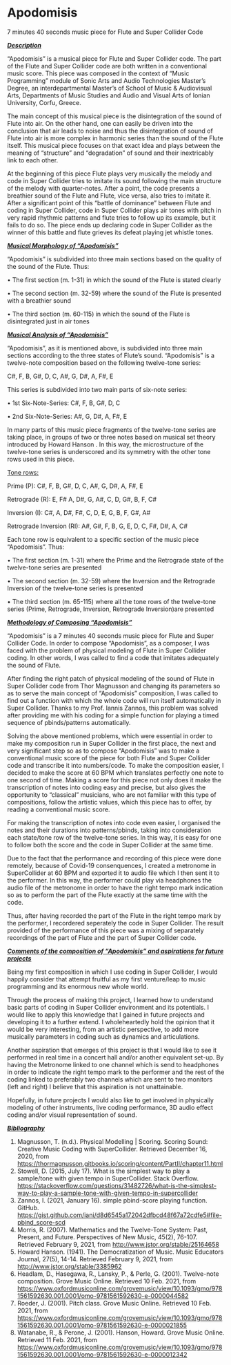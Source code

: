 # Apodomisis

7 minutes 40 seconds music piece for Flute and Super Collider Code 


***<ins>Description</ins>***


“Apodomisis” is a musical piece for Flute and Super Collider code. The part of the Flute and Super Collider code are both written in a conventional music score. This piece was composed in the context of “Music Programming” module of Sonic Arts and Audio Technologies Master’s Degree, an interdepartmental Master’s of School of Music & Audiovisual Arts, Departments of Music Studies and Audio and Visual Arts of Ionian University, Corfu, Greece.

The main concept of this musical piece is the disintegration of the sound of Flute into air. On the other hand, one can easily be driven into the conclusion that air leads to noise and thus the disintegration of sound of Flute into air is more complex in harmonic series than the sound of the Flute itself. This musical piece focuses on that exact idea and plays between the meaning of “structure” and “degradation” of sound and their inextricably link to each other.

At the beginning of this piece Flute plays very musically the melody and code in Super Collider tries to imitate its sound following the main structure of the melody with quarter-notes. After a point, the code presents a breathier sound of the Flute and Flute, vice versa, also tries to imitate it. After a significant point of this “battle of dominance” between Flute and coding in Super Collider, code in Super Collider plays air tones with pitch in very rapid rhythmic patterns and flute tries to follow up its example, but it fails to do so. The piece ends up declaring code in Super Collider as the winner of this battle and flute grieves its defeat playing jet whistle tones.      
    

***<ins>Musical Morphology of “Apodomisis”</ins>*** 


“Apodomisis” is subdivided into three main sections based on the quality of the sound of the Flute. Thus:  

•	The first section (m. 1-31) in which the sound of the Flute is stated clearly

•	The second section (m. 32-59) where the sound of the Flute is presented with a breathier sound

•	The third section (m. 60-115) in which the sound of the Flute is disintegrated just in air tones


***<ins>Musical Analysis of “Apodomisis”</ins>***


“Apodomisis”, as it is mentioned above, is subdivided into three main sections according to the three states of Flute’s sound. “Apodomisis” is a twelve-note composition based on the following twelve-tone series:

C#, F, B, G#, D, C, A#, G, D#, A, F#, E

This series is subdivided into two main parts of six-note series:

•	1st Six-Note-Series: C#, F, B, G#, D, C

•	2nd Six-Note-Series: A#, G, D#, A, F#, E

In many parts of this music piece fragments of the twelve-tone series are taking place, in groups of two or three notes based on musical set theory introduced by Howard Hanson .  In this way, the microstructure of the twelve-tone series is underscored and its symmetry with the other tone rows used in this piece.

<ins>Tone rows:</ins>

Prime (P): C#, F, B, G#, D, C, A#, G, D#, A, F#, E

Retrograde (R): E, F# A, D#, G, A#, C, D, G#, B, F, C#

Inversion (I): C#, A, D#, F#, C, D, E, G, B, F, G#, A#

Retrograde Inversion (RI): A#, G#, F, B, G, E, D, C, F#, D#, A, C#

Each tone row is equivalent to a specific section of the music piece “Apodomisis”. Thus: 

•	The first section (m. 1-31) where the Prime and the Retrograde state of the twelve-tone series are presented 

•	The second section (m. 32-59) where the Inversion and the Retrograde Inversion of the twelve-tone series is presented 

•	The third section (m. 65-115) where all the tone rows of the twelve-tone series (Prime, Retrograde, Inversion, Retrograde Inversion)are presented 


***<ins>Methodology of Composing “Apodomisis”</ins>***


“Apodomisis” is a 7 minutes 40 seconds music piece for Flute and Super Collider Code. In order to compose “Apodomisis”, as a composer, I was faced with the problem of physical modeling of Flute in Super Collider coding. In other words, I was called to find a code that imitates adequately the sound of Flute.  

After finding the right patch of physical modeling of the sound of Flute in Super Collider code from Thor Magnusson  and changing its parameters so as to serve the main concept of “Apodomisis” composition, I was called to find out a function with which the whole code will run itself automatically in Super Collider. Thanks to my Prof. Iannis Zannos, this problem was solved after providing me with his coding for a simple function for playing a timed sequence of pbinds/patterns automatically.  

Solving the above mentioned problems, which were essential in order to make my composition run in Super Collider in the first place, the next and very significant step so as to compose “Apodomisis” was to make a conventional music score of the piece for both Flute and Super Collider code and transcribe it into numbers/code. To make the composition easier, I decided to make the score at 60 BPM which translates perfectly one note to one second of time. Making a score for this piece not only does it make the transcription of notes into coding easy and precise, but also gives the opportunity to “classical” musicians, who are not familiar with this type of compositions, follow the artistic values, which this piece has to offer, by reading a conventional music score.          

For making the transcription of notes into code even easier, I organised the notes and their durations into patterns/pbinds, taking into consideration each state/tone row of the twelve-tone series. In this way, it is easy for one to follow both the score and the code in Super Collider at the same time.     

Due to the fact that the performance and recording of this piece were done remotely, because of Covid-19 consenquences, I created a metronome in SuperCollider at 60 BPM and exported it to audio file which I then sent it to the performer. In this way, the performer could play via headphones the audio file of the metronome in order to have the right tempo mark indication so as to perform the part of the Flute exactly at the same time with the code. 

Thus, after having recorded the part of the Flute in the right tempo mark by the performer, I recordered seperately the code in Super Collider. The result provided of the performance of this piece was a mixing of separately recordings of the part of Flute and the part of Super Collider code.  


***<ins>Comments of the composition of “Apodomisis” and aspirations for future projects</ins>***

Being my first composition in which I use coding in Super Collider, I would happily consider that attempt fruitful as my first venture/leap to music programming and its enormous new whole world.  

Through the process of making this project, I learned how to understand basic parts of coding in Super Collider environment and its potentials. I would like to apply this knowledge that I gained in future projects and developing it to a further extend. I wholeheartedly hold the opinion that it would be very interesting, from an artistic perspective, to add more musically parameters in coding such as dynamics and articulations.     

Another aspiration that emerges of this project is that I would like to see it performed in real time in a concert hall and/or another equivalent set-up. By having the Metronome linked to one channel which is send to headphones in order to indicate the right tempo mark to the performer and the rest of the coding linked to preferably two channels which are sent to two monitors (left and right) I believe that this aspiration is not unattainable.  

Hopefully, in future projects I would also like to get involved in physically modeling of other instruments, live coding performance, 3D audio effect coding and/or visual representation of sound.  


***<ins>Bibliography</ins>***


1.	Magnusson, T. (n.d.). Physical Modelling | Scoring. Scoring Sound: Creative Music Coding with SuperCollider. Retrieved December 16, 2020, from https://thormagnusson.gitbooks.io/scoring/content/PartII/chapter11.html
2.	Stowell, D. (2015, July 17). What is the simplest way to play a sample/tone with given tempo in SuperCollider. Stack Overflow. https://stackoverflow.com/questions/31482726/what-is-the-simplest-way-to-play-a-sample-tone-with-given-tempo-in-supercollider
3.	Zannos, I. (2021, January 16). simple pbind-score playing function. GitHub. https://gist.github.com/iani/d8d6545a172042dfbcd48f67a72cdfe5#file-pbind_score-scd
4.	Morris, R. (2007). Mathematics and the Twelve-Tone System: Past, Present, and Future. Perspectives of New Music, 45(2), 76-107. Retrieved February 9, 2021, from http://www.jstor.org/stable/25164658
5.	Howard Hanson. (1941). The Democratization of Music. Music Educators Journal, 27(5), 14-14. Retrieved February 9, 2021, from http://www.jstor.org/stable/3385962
6.  Headlam, D., Hasegawa, R., Lansky, P., & Perle, G.  (2001). Twelve-note composition. Grove Music Online. Retrieved 10 Feb. 2021, from https://www.oxfordmusiconline.com/grovemusic/view/10.1093/gmo/9781561592630.001.0001/omo-9781561592630-e-0000044582
7.	Roeder, J.  (2001). Pitch class. Grove Music Online. Retrieved 10 Feb. 2021, from https://www.oxfordmusiconline.com/grovemusic/view/10.1093/gmo/9781561592630.001.0001/omo-9781561592630-e-0000021855
8.	Watanabe, R., & Perone, J.  (2001). Hanson, Howard. Grove Music Online. Retrieved 11 Feb. 2021, from https://www.oxfordmusiconline.com/grovemusic/view/10.1093/gmo/9781561592630.001.0001/omo-9781561592630-e-0000012342



